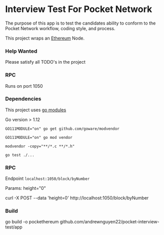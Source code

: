 # Interview Test For Pocket Network
The purpose of this app is to test the candidates ability to conform to
the Pocket Network workflow, coding style, and process.

This project wraps an [Ethereum](github.com/ethereum/go-ethereum) Node. 

### Help Wanted
Please satisfy all TODO's in the project

### RPC 
Runs on port 1050

### Dependencies
This project uses [go modules](https://blog.golang.org/using-go-modules)

Go version > 1.12

`GO111MODULE="on" go get github.com/goware/modvendor`

`GO111MODULE="on" go mod vendor`

`modvendor -copy="**/*.c **/*.h"`

`go test ./...`

### RPC

Endpoint `localhost:1050/block/byNumber`

Params: height="0"

curl -X POST --data 'height=0' http://localhost:1050/block/byNumber

### Build

go build -o pockethereum github.com/andrewnguyen22/pocket-interview-test/app